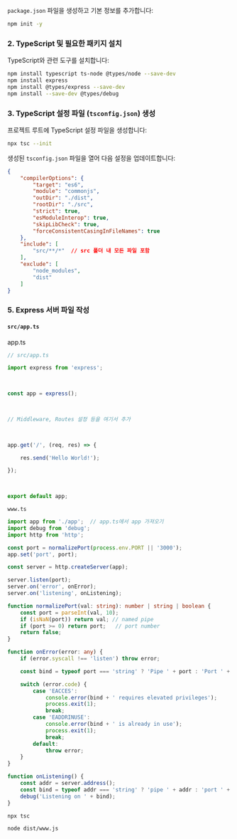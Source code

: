 



`package.json` 파일을 생성하고 기본 정보를 추가합니다:
```bash
npm init -y
```


### 2. TypeScript 및 필요한 패키지 설치

TypeScript와 관련 도구를 설치합니다:

```bash
npm install typescript ts-node @types/node --save-dev
npm install express
npm install @types/express --save-dev
npm install --save-dev @types/debug
```


### 3. TypeScript 설정 파일 (`tsconfig.json`) 생성

프로젝트 루트에 TypeScript 설정 파일을 생성합니다:
```bash
npx tsc --init
```

생성된 `tsconfig.json` 파일을 열어 다음 설정을 업데이트합니다:

```json
{
    "compilerOptions": {
        "target": "es6",
        "module": "commonjs",
        "outDir": "./dist",
        "rootDir": "./src",
        "strict": true,
        "esModuleInterop": true,
        "skipLibCheck": true,
        "forceConsistentCasingInFileNames": true
    },
    "include": [
        "src/**/*"  // src 폴더 내 모든 파일 포함
    ],
    "exclude": [
        "node_modules",
        "dist"
    ]
}

```


### 5. Express 서버 파일 작성

#### `src/app.ts`


app.ts
```ts
// src/app.ts

import express from 'express';

  

const app = express();

  

// Middleware, Routes 설정 등을 여기서 추가

  

app.get('/', (req, res) => {

    res.send('Hello World!');

});

  

export default app;
```



`www.ts`

```ts
import app from './app';  // app.ts에서 app 가져오기
import debug from 'debug';
import http from 'http';

const port = normalizePort(process.env.PORT || '3000');
app.set('port', port);

const server = http.createServer(app);

server.listen(port);
server.on('error', onError);
server.on('listening', onListening);

function normalizePort(val: string): number | string | boolean {
    const port = parseInt(val, 10);
    if (isNaN(port)) return val; // named pipe
    if (port >= 0) return port;   // port number
    return false;
}

function onError(error: any) {
    if (error.syscall !== 'listen') throw error;

    const bind = typeof port === 'string' ? 'Pipe ' + port : 'Port ' + port;

    switch (error.code) {
        case 'EACCES':
            console.error(bind + ' requires elevated privileges');
            process.exit(1);
            break;
        case 'EADDRINUSE':
            console.error(bind + ' is already in use');
            process.exit(1);
            break;
        default:
            throw error;
    }
}

function onListening() {
    const addr = server.address();
    const bind = typeof addr === 'string' ? 'pipe ' + addr : 'port ' + addr.port;
    debug('Listening on ' + bind);
}

```


```bash
npx tsc

```


```bash
node dist/www.js
```

